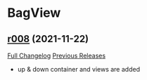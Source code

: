 # BagView

## [r008](https://github.com/kurapica/BagView/tree/r008) (2021-11-22)
[Full Changelog](https://github.com/kurapica/BagView/compare/r007...r008) [Previous Releases](https://github.com/kurapica/BagView/releases)

- up & down container and views are added  
